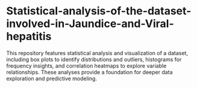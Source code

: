 # Statistical-analysis-of-the-dataset-involved-in-Jaundice-and-Viral-hepatitis
 This repository features statistical analysis and visualization of a dataset, including box plots to identify distributions and outliers, histograms for frequency insights, and correlation heatmaps to explore variable relationships. These analyses provide a foundation for deeper data exploration and predictive modeling.
